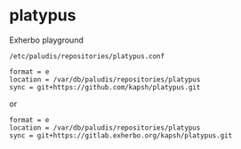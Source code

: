 # platypus
Exherbo playground


`/etc/paludis/repositories/platypus.conf`
```
format = e
location = /var/db/paludis/repositories/platypus
sync = git+https://github.com/kapsh/platypus.git
```
or
```
format = e
location = /var/db/paludis/repositories/platypus
sync = git+https://gitlab.exherbo.org/kapsh/platypus.git
```
